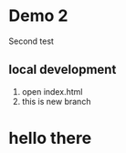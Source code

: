 # Demo 2 
Second test

## local development 
1. open index.html 
2. this is new branch

# hello there